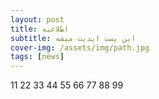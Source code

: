 ```yaml
---
layout: post
title: اطلاعیه 
subtitle: این پست اپدیت میشه
cover-img: /assets/img/path.jpg
tags: [news]
---
```

 11
 22
 33
 44
 55
 66
 77
 88
 99
 
